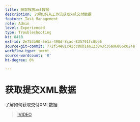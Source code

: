 ```yaml
---
title: 获取投放xml数据
description: 了解如何从工作流获取xml交付数据
feature: Task Management
role: Admin
level: Experienced
type: Troubleshooting
kt: 8418
exl-id: 2e753b90-5e1a-498d-8cac-835791fc8be5
source-git-commit: 772f54e81c42cc88b1aa123843c36a06866c024e
workflow-type: tm+mt
source-wordcount: '0'
ht-degree: 0%

---
```


# 获取提交XML数据

了解如何获取交付XML数据

>[!VIDEO](https://video.tv.adobe.com/v/335949?quality=12)
